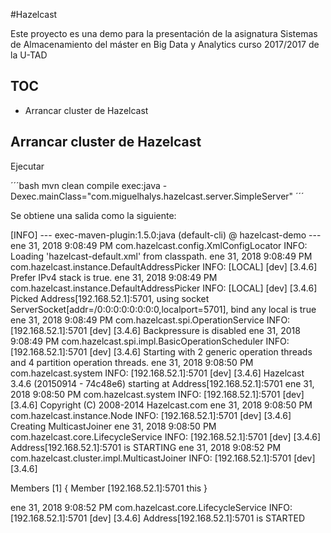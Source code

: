 #Hazelcast

Este proyecto es una demo para la presentación de la asignatura Sistemas de Almacenamiento del máster en Big Data y Analytics curso 2017/2017 de la U-TAD


## TOC

+ Arrancar cluster de Hazelcast





## Arrancar cluster de Hazelcast

Ejecutar 

´´´bash
mvn clean compile exec:java -Dexec.mainClass="com.miguelhalys.hazelcast.server.SimpleServer"
´´´

Se obtiene una salida como la siguiente:

[INFO] --- exec-maven-plugin:1.5.0:java (default-cli) @ hazelcast-demo ---
ene 31, 2018 9:08:49 PM com.hazelcast.config.XmlConfigLocator
INFO: Loading 'hazelcast-default.xml' from classpath.
ene 31, 2018 9:08:49 PM com.hazelcast.instance.DefaultAddressPicker
INFO: [LOCAL] [dev] [3.4.6] Prefer IPv4 stack is true.
ene 31, 2018 9:08:49 PM com.hazelcast.instance.DefaultAddressPicker
INFO: [LOCAL] [dev] [3.4.6] Picked Address[192.168.52.1]:5701, using socket ServerSocket[addr=/0:0:0:0:0:0:0:0,localport=5701], bind any local is true
ene 31, 2018 9:08:49 PM com.hazelcast.spi.OperationService
INFO: [192.168.52.1]:5701 [dev] [3.4.6] Backpressure is disabled
ene 31, 2018 9:08:49 PM com.hazelcast.spi.impl.BasicOperationScheduler
INFO: [192.168.52.1]:5701 [dev] [3.4.6] Starting with 2 generic operation threads and 4 partition operation threads.
ene 31, 2018 9:08:50 PM com.hazelcast.system
INFO: [192.168.52.1]:5701 [dev] [3.4.6] Hazelcast 3.4.6 (20150914 - 74c48e6) starting at Address[192.168.52.1]:5701
ene 31, 2018 9:08:50 PM com.hazelcast.system
INFO: [192.168.52.1]:5701 [dev] [3.4.6] Copyright (C) 2008-2014 Hazelcast.com
ene 31, 2018 9:08:50 PM com.hazelcast.instance.Node
INFO: [192.168.52.1]:5701 [dev] [3.4.6] Creating MulticastJoiner
ene 31, 2018 9:08:50 PM com.hazelcast.core.LifecycleService
INFO: [192.168.52.1]:5701 [dev] [3.4.6] Address[192.168.52.1]:5701 is STARTING
ene 31, 2018 9:08:52 PM com.hazelcast.cluster.impl.MulticastJoiner
INFO: [192.168.52.1]:5701 [dev] [3.4.6]


Members [1] {
        Member [192.168.52.1]:5701 this
}

ene 31, 2018 9:08:52 PM com.hazelcast.core.LifecycleService
INFO: [192.168.52.1]:5701 [dev] [3.4.6] Address[192.168.52.1]:5701 is STARTED
